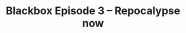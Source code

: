 ---
title: "Blackbox Episode 3 – Repocalypse now"
tags:
    - 'GAI'
    - 'LLM'
    - 'Machine Learning'
posse: "Loneliness, love, lust and LLMs… what could possibly go wrong?"
author: ''
bookmark: 'https://www.theguardian.com/technology/audio/2024/mar/11/black-box-episode-three-repocalypse-now-podcast'
notes: false
---
